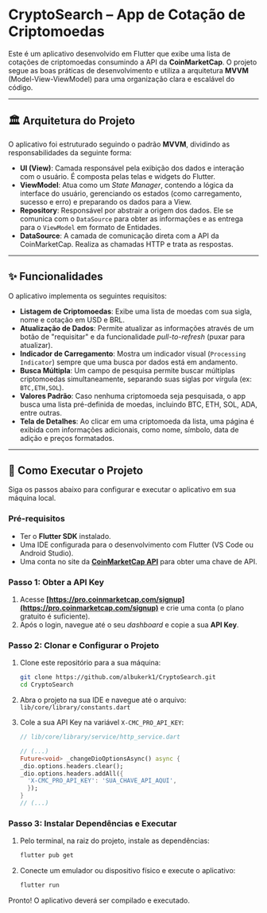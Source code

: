 # CryptoSearch – App de Cotação de Criptomoedas

Este é um aplicativo desenvolvido em Flutter que exibe uma lista de cotações de criptomoedas consumindo a API da **CoinMarketCap**. O projeto segue as boas práticas de desenvolvimento e utiliza a arquitetura **MVVM** (Model-View-ViewModel) para uma organização clara e escalável do código.

---

## 🏛️ Arquitetura do Projeto

O aplicativo foi estruturado seguindo o padrão **MVVM**, dividindo as responsabilidades da seguinte forma:

-   **UI (View)**: Camada responsável pela exibição dos dados e interação com o usuário. É composta pelas telas e widgets do Flutter.
-   **ViewModel**: Atua como um *State Manager*, contendo a lógica da interface do usuário, gerenciando os estados (como carregamento, sucesso e erro) e preparando os dados para a View.
-   **Repository**: Responsável por abstrair a origem dos dados. Ele se comunica com o `DataSource` para obter as informações e as entrega para o `ViewModel` em formato de Entidades.
-   **DataSource**: A camada de comunicação direta com a API da CoinMarketCap. Realiza as chamadas HTTP e trata as respostas.

---

## ✨ Funcionalidades

O aplicativo implementa os seguintes requisitos:

-   **Listagem de Criptomoedas**: Exibe uma lista de moedas com sua sigla, nome e cotação em USD e BRL.
-   **Atualização de Dados**: Permite atualizar as informações através de um botão de "requisitar" e da funcionalidade *pull-to-refresh* (puxar para atualizar).
-   **Indicador de Carregamento**: Mostra um indicador visual (`Processing Indicator`) sempre que uma busca por dados está em andamento.
-   **Busca Múltipla**: Um campo de pesquisa permite buscar múltiplas criptomoedas simultaneamente, separando suas siglas por vírgula (ex: `BTC,ETH,SOL`).
-   **Valores Padrão**: Caso nenhuma criptomoeda seja pesquisada, o app busca uma lista pré-definida de moedas, incluindo BTC, ETH, SOL, ADA, entre outras.
-   **Tela de Detalhes**: Ao clicar em uma criptomoeda da lista, uma página é exibida com informações adicionais, como nome, símbolo, data de adição e preços formatados.

---

## 🚀 Como Executar o Projeto

Siga os passos abaixo para configurar e executar o aplicativo em sua máquina local.

### **Pré-requisitos**

-   Ter o **Flutter SDK** instalado.
-   Uma IDE configurada para o desenvolvimento com Flutter (VS Code ou Android Studio).
-   Uma conta no site da **[CoinMarketCap API](https://pro.coinmarketcap.com/signup)** para obter uma chave de API.

### **Passo 1: Obter a API Key**

1.  Acesse **[https://pro.coinmarketcap.com/signup](https://pro.coinmarketcap.com/signup)** e crie uma conta (o plano gratuito é suficiente).
2.  Após o login, navegue até o seu *dashboard* e copie a sua **API Key**.

### **Passo 2: Clonar e Configurar o Projeto**

1.  Clone este repositório para a sua máquina:
    ```bash
    git clone https://github.com/albukerk1/CryptoSearch.git
    cd CryptoSearch
    ```

2.  Abra o projeto na sua IDE e navegue até o arquivo:
    `lib/core/library/constants.dart`

3.  Cole a sua API Key na variável `X-CMC_PRO_API_KEY`:
    ```dart
    // lib/core/library/service/http_service.dart

    // (...)
    Future<void> _changeDioOptionsAsync() async {
    _dio.options.headers.clear();
    _dio.options.headers.addAll({
      'X-CMC_PRO_API_KEY': 'SUA_CHAVE_API_AQUI',
      });
    }
    // (...)
    ```

### **Passo 3: Instalar Dependências e Executar**

1.  Pelo terminal, na raiz do projeto, instale as dependências:
    ```bash
    flutter pub get
    ```

2.  Conecte um emulador ou dispositivo físico e execute o aplicativo:
    ```bash
    flutter run
    ```

Pronto! O aplicativo deverá ser compilado e executado.
